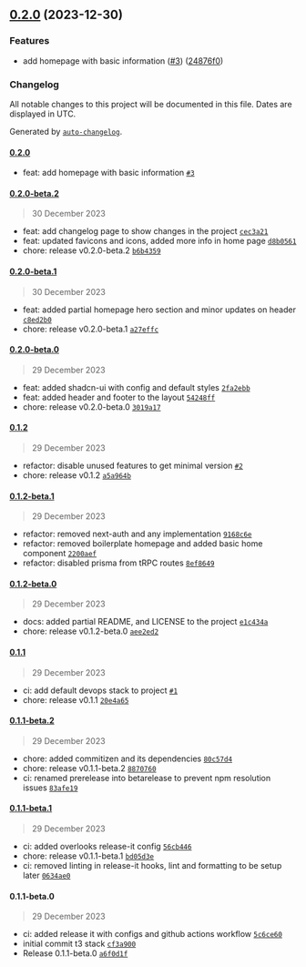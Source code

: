 

## [0.2.0](https://github.com/chof64/ex-chadfernandez-me/compare/0.1.2...0.2.0) (2023-12-30)


### Features

* add homepage with basic information ([#3](https://github.com/chof64/ex-chadfernandez-me/issues/3)) ([24876f0](https://github.com/chof64/ex-chadfernandez-me/commit/24876f06b21cccea63c75f491cc77993b5b9b27a))

### Changelog

All notable changes to this project will be documented in this file. Dates are displayed in UTC.

Generated by [`auto-changelog`](https://github.com/CookPete/auto-changelog).

#### [0.2.0](https://github.com/chof64/ex-chadfernandez-me/compare/0.2.0-beta.2...0.2.0)

- feat: add homepage with basic information [`#3`](https://github.com/chof64/ex-chadfernandez-me/pull/3)

#### [0.2.0-beta.2](https://github.com/chof64/ex-chadfernandez-me/compare/0.2.0-beta.1...0.2.0-beta.2)

> 30 December 2023

- feat: add changelog page to show changes in the project [`cec3a21`](https://github.com/chof64/ex-chadfernandez-me/commit/cec3a21db216055ffe120aa738eeb11775b6f340)
- feat: updated favicons and icons, added more info in home page [`d8b0561`](https://github.com/chof64/ex-chadfernandez-me/commit/d8b05610cf4d448188aefee38fe1f723482f9f57)
- chore: release v0.2.0-beta.2 [`b6b4359`](https://github.com/chof64/ex-chadfernandez-me/commit/b6b435964e046acea54e4ea1934cdde818ca82ac)

#### [0.2.0-beta.1](https://github.com/chof64/ex-chadfernandez-me/compare/0.2.0-beta.0...0.2.0-beta.1)

> 30 December 2023

- feat: added partial homepage hero section and minor updates on header [`c8ed2b0`](https://github.com/chof64/ex-chadfernandez-me/commit/c8ed2b09c99eac2829d4f26f54dd87e286509967)
- chore: release v0.2.0-beta.1 [`a27effc`](https://github.com/chof64/ex-chadfernandez-me/commit/a27effcfa1e2fee7f08f5254415561598a730bed)

#### [0.2.0-beta.0](https://github.com/chof64/ex-chadfernandez-me/compare/0.1.2...0.2.0-beta.0)

> 29 December 2023

- feat: added shadcn-ui with config and default styles [`2fa2ebb`](https://github.com/chof64/ex-chadfernandez-me/commit/2fa2ebb08667e89f2ebed61aa21d1614492c372b)
- feat: added header and footer to the layout [`54248ff`](https://github.com/chof64/ex-chadfernandez-me/commit/54248ffe1a2b125b4eb20dfc44c0d56040607f23)
- chore: release v0.2.0-beta.0 [`3019a17`](https://github.com/chof64/ex-chadfernandez-me/commit/3019a17dbce8d30d1d3551b60b567e2123e26d24)

#### [0.1.2](https://github.com/chof64/ex-chadfernandez-me/compare/0.1.2-beta.1...0.1.2)

> 29 December 2023

- refactor: disable unused features to get minimal version [`#2`](https://github.com/chof64/ex-chadfernandez-me/pull/2)
- chore: release v0.1.2 [`a5a964b`](https://github.com/chof64/ex-chadfernandez-me/commit/a5a964bc7b53543dcee680a11d4aa0fc8283270f)

#### [0.1.2-beta.1](https://github.com/chof64/ex-chadfernandez-me/compare/0.1.2-beta.0...0.1.2-beta.1)

> 29 December 2023

- refactor: removed next-auth and any implementation [`9168c6e`](https://github.com/chof64/ex-chadfernandez-me/commit/9168c6e967b4c7d7dd2d367c965702a76781103e)
- refactor: removed boilerplate homepage and added basic home component [`2200aef`](https://github.com/chof64/ex-chadfernandez-me/commit/2200aefba4dcb3961d729c6c70951bd18dcdb4ab)
- refactor: disabled prisma from tRPC routes [`8ef8649`](https://github.com/chof64/ex-chadfernandez-me/commit/8ef8649764bc4a9f43b38330c3f758900d0443eb)

#### [0.1.2-beta.0](https://github.com/chof64/ex-chadfernandez-me/compare/0.1.1...0.1.2-beta.0)

> 29 December 2023

- docs: added partial README, and LICENSE to the project [`e1c434a`](https://github.com/chof64/ex-chadfernandez-me/commit/e1c434a92a5021f3b883fd12baf52b6cdb99187b)
- chore: release v0.1.2-beta.0 [`aee2ed2`](https://github.com/chof64/ex-chadfernandez-me/commit/aee2ed2564dc6f8b03efe9f4b5b87ed856dfe859)

#### [0.1.1](https://github.com/chof64/ex-chadfernandez-me/compare/0.1.1-beta.2...0.1.1)

> 29 December 2023

- ci: add default devops stack to project [`#1`](https://github.com/chof64/ex-chadfernandez-me/pull/1)
- chore: release v0.1.1 [`20e4a65`](https://github.com/chof64/ex-chadfernandez-me/commit/20e4a65425c3dc97658cb73fd3e9ac41950d1a45)

#### [0.1.1-beta.2](https://github.com/chof64/ex-chadfernandez-me/compare/0.1.1-beta.1...0.1.1-beta.2)

> 29 December 2023

- chore: added commitizen and its dependencies [`80c57d4`](https://github.com/chof64/ex-chadfernandez-me/commit/80c57d4682872a820567efdaeb4d3272af1f00f6)
- chore: release v0.1.1-beta.2 [`8870760`](https://github.com/chof64/ex-chadfernandez-me/commit/8870760f2e242d0dc55090e050e51858b8f4f74f)
- ci: renamed prerelease into betarelease to prevent npm resolution issues [`83afe19`](https://github.com/chof64/ex-chadfernandez-me/commit/83afe19ddacbd18e87af051a725d5395a38fa6c0)

#### [0.1.1-beta.1](https://github.com/chof64/ex-chadfernandez-me/compare/0.1.1-beta.0...0.1.1-beta.1)

> 29 December 2023

- ci: added overlooks release-it config [`56cb446`](https://github.com/chof64/ex-chadfernandez-me/commit/56cb44686ee8758500c5ea2b1ddb5e44e6b2f62f)
- chore: release v0.1.1-beta.1 [`bd05d3e`](https://github.com/chof64/ex-chadfernandez-me/commit/bd05d3e5a41b55ce5f7ea27969a64bccec5685db)
- ci: removed linting in release-it hooks, lint and formatting to be setup later [`0634ae0`](https://github.com/chof64/ex-chadfernandez-me/commit/0634ae085f28fe98ffb571baae21aa51c82ca3bb)

#### 0.1.1-beta.0

> 29 December 2023

- ci: added release it with configs and github actions workflow [`5c6ce60`](https://github.com/chof64/ex-chadfernandez-me/commit/5c6ce60379568046d079bd4a516575b911696bb9)
- initial commit t3 stack [`cf3a900`](https://github.com/chof64/ex-chadfernandez-me/commit/cf3a900a3f830bab96a697c55821f831e87633fb)
- Release 0.1.1-beta.0 [`a6f0d1f`](https://github.com/chof64/ex-chadfernandez-me/commit/a6f0d1fdda64fb1f9147e28d115e7ed019473b4a)
